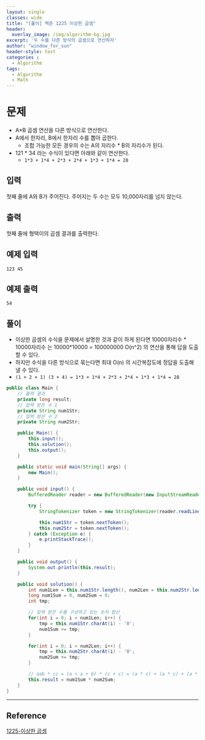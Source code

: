 ```yaml
--- 
layout: single
classes: wide
title: "[풀이] 백준 1225 이상한 곱셈"
header:
  overlay_image: /img/algorithm-bg.jpg
excerpt: '두 수를 다른 방식의 곱셈으로 연산하자'
author: "window_for_sun"
header-style: text
categories :
  - Algorithm
tags:
  - Algorithm
  - Math
---  
```


# 문제
- A*B 곱셈 연산을 다른 방식으로 연산한다.
- A에서 한자리, B에서 한자리 수를 뽑아 곱한다.
	- 조합 가능한 모든 경우의 수는 A의 자리수 * B의 자리수가 된다.
- 121 * 34 라는 수식이 있다면 아래와 같이 연산한다.
	- `1*3 + 1*4 + 2*3 + 2*4 + 1*3 + 1*4 = 28`

## 입력
첫째 줄에 A와 B가 주어진다. 주어지는 두 수는 모두 10,000자리를 넘지 않는다.

## 출력
첫째 줄에 형택이의 곱셈 결과를 출력한다.

## 예제 입력

```
123 45
```  

## 예제 출력

```
54
```  

## 풀이
- 이상한 곱셈의 수식을 문제에서 설명한 것과 같이 하게 된다면 10000자리수 * 10000자리수 는 10000*10000 = 100000000 O(n^2) 의 연산을 통해 답을 도출할 수 있다.
- 하지만 수식을 다른 방식으로 묶는다면 최대 O(n) 의 시간복잡도에 정답을 도출해 낼 수 있다.
- `(1 + 2 + 1) (3 + 4) = 1*3 + 1*4 + 2*3 + 2*4 + 1*3 + 1*4 = 28`

```java
public class Main {
    // 출력 결과
    private long result;
    // 입력 받은 수 1
    private String num1Str;
    // 입력 받은 수 2
    private String num2Str;

    public Main() {
        this.input();
        this.solution();
        this.output();
    }

    public static void main(String[] args) {
        new Main();
    }

    public void input() {
        BufferedReader reader = new BufferedReader(new InputStreamReader(System.in));

        try {
            StringTokenizer token = new StringTokenizer(reader.readLine(), " ");

            this.num1Str = token.nextToken();
            this.num2Str = token.nextToken();
        } catch (Exception e) {
            e.printStackTrace();
        }
    }

    public void output() {
        System.out.println(this.result);
    }

    public void solution() {
        int num1Len = this.num1Str.length(), num2Len = this.num2Str.length();
        long num1Sum = 0, num2Sum = 0;
        int tmp;

        // 입력 받은 수를 구성하고 있는 숫자 합산
        for(int i = 0; i < num1Len; i++) {
            tmp = this.num1Str.charAt(i) - '0';
            num1Sum += tmp;
        }

        for(int i = 0; i < num2Len; i++) {
            tmp = this.num2Str.charAt(i) - '0';
            num2Sum += tmp;
        }

        // aab * cc = (a + a + b) * (c + c) = (a * c) + (a * c) + (a * c) + (a * c) + (b * c) + (b * c)
        this.result = num1Sum * num2Sum;
    }
}
```  

---
## Reference
[1225-이상한 곱셈](https://www.acmicpc.net/problem/1225)  
